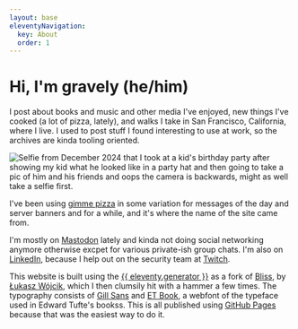 ```yaml
---
layout: base
eleventyNavigation:
  key: About
  order: 1
---
```

# Hi, I'm gravely (he/him)

I post about books and music and other media I've enjoyed, new things I've cooked (a lot of pizza, lately), and walks I take in San Francisco, California, where I live. I used to post stuff I found interesting to use at work, so the archives are kinda tooling oriented.

<img src="/images/selfie-winter-2024-no-blur.jpeg" alt="Selfie from December 2024 that I took at a kid's birthday party after showing my kid what he looked like in a party hat and then going to take a pic of him and his friends and oops the camera is backwards, might as well take a selfie first." class="myphoto" />

I've been using [gimme pizza](https://www.youtube.com/watch?v=bpet67TTVag) in some variation for messages of the day and server banners and for a while, and it's where the name of the site came from.

I'm mostly on [Mastodon](https://mastodon.social/@gravely) lately and kinda not doing social networking anymore otherwise excpet for various private-ish group chats. I'm also on [LinkedIn](https://www.linkedin.com/in/gravely/), because I help out on the security team at [Twitch](https://twitch.tv/).

This website is built using the [{{ eleventy.generator }}](https://www.11ty.dev/) as a fork of [Bliss](https://github.com/lwojcik/eleventy-template-bliss), by [Łukasz Wójcik](https://lukaszwojcik.net/), which I then clumsily hit with a hammer a few times. The typography consists of [Gill Sans](https://en.wikipedia.org/wiki/Gill_Sans) and [ET Book](https://edwardtufte.github.io/et-book/), a webfont of the typeface used in Edward Tufte's bookss. This is all published using [GitHub Pages](https://github.com/g-r-a-v-e-l-y/) because that was the easiest way to do it.